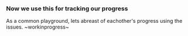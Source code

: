 ### Now we use this for tracking our progress

As a common playground, lets abreast of eachother's progress using the issues.
~workinprogress~
